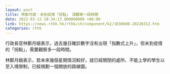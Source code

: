 ```yaml
---
layout: post
title: 林鄭月娥：未到疫情「拐點」　須觀察一段時間
date: 2022-03-12 18:34:17.000000000 +08:00
link: https://news.rthk.hk/rthk/ch/component/k2/1638608-20220312.htm
categories: rthk
---
```


行政長官林鄭月娥表示，過去幾日確診數字沒有出現「指數式上升」，但未到疫情的「拐點」，需要觀察多一段時間。

林鄭月娥表示，若未來幾個星期情況較好，就已經關閉的處所、不能上學的學生以至入境限制，已經規劃一個開放的路線圖。
